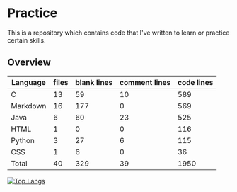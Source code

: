 # Practice
This is a repository which contains code that I've written to learn or practice certain skills.

## Overview

Language |                    files |         blank lines |       comment lines |          code lines
---------|--------------------------|---------------|---------------|----------
C        |                       13 |            59 |            10 |           589
Markdown |                       16 |           177 |             0 |           569
Java     |                        6 |            60 |            23 |           525
HTML     |                        1 |             0 |             0 |           116
Python   |                        3 |            27 |             6 |           115
CSS      |                        1 |             6 |             0 |            36
Total      |                       40 |           329 |            39 |          1950

[![Top Langs](https://github-readme-stats.vercel.app/api/top-langs/?username=anuraghazra)](https://github.com/hayden-donnelly/Practice)

